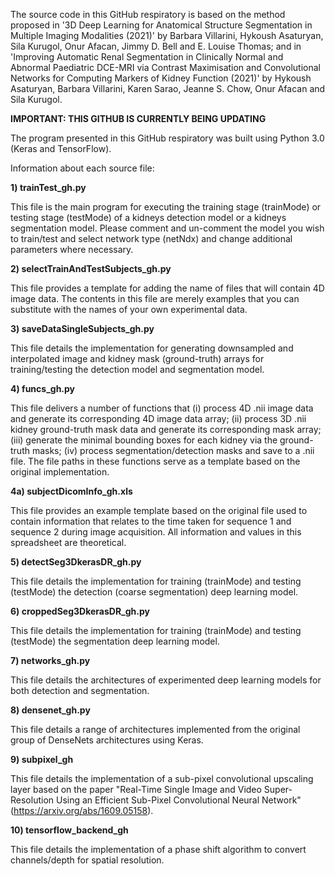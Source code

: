 The source code in this GitHub respiratory is based on the method proposed in '3D Deep Learning for Anatomical Structure Segmentation in Multiple Imaging Modalities (2021)' by Barbara Villarini, Hykoush Asaturyan, Sila Kurugol, Onur Afacan, Jimmy D. Bell and E. Louise Thomas; and in 'Improving Automatic Renal Segmentation in Clinically Normal and Abnormal Paediatric DCE-MRI via Contrast Maximisation and Convolutional Networks for Computing Markers of Kidney Function (2021)' by Hykoush Asaturyan, Barbara Villarini, Karen Sarao, Jeanne S. Chow, Onur Afacan and Sila Kurugol.

**IMPORTANT: THIS GITHUB IS CURRENTLY BEING UPDATING**

The program presented in this GitHub respiratory was built using Python 3.0 (Keras and TensorFlow).

Information about each source file:

**1)  trainTest_gh.py**

This file is the main program for executing the training stage (trainMode) or testing stage (testMode) of a kidneys detection model or a kidneys segmentation model. Please comment and un-comment the model you wish to train/test and select network type (netNdx) and change additional parameters where necessary.

**2) selectTrainAndTestSubjects_gh.py**

This file provides a template for adding the name of files that will contain 4D image data. The contents in this file are merely examples that you can substitute with the names of your own experimental data. 

**3) saveDataSingleSubjects_gh.py**

This file details the implementation for generating downsampled and interpolated image and kidney mask (ground-truth) arrays for training/testing the detection model and segmentation model.

**4) funcs_gh.py**

This file delivers a number of functions that (i) process 4D .nii image data and generate its corresponding 4D image data array; (ii) process 3D .nii kidney ground-truth mask data and generate its corresponding mask array; (iii) generate the minimal bounding boxes for each kidney via the ground-truth masks; (iv) process segmentation/detection masks and save to a .nii file. The file paths in these functions serve as a template based on the original implementation.

**4a) subjectDicomInfo_gh.xls**

This file provides an example template based on the original file used to contain information that relates to the time taken for sequence 1 and sequence 2 during image acquisition. All information and values in this spreadsheet are theoretical.

**5) detectSeg3DkerasDR_gh.py**

This file details the implementation for training (trainMode) and testing (testMode) the detection (coarse segmentation) deep learning model.

**6) croppedSeg3DkerasDR_gh.py**

This file details the implementation for training (trainMode) and testing (testMode) the segmentation deep learning model.

**7) networks_gh.py**

This file details the architectures of experimented deep learning models for both detection and segmentation.

**8) densenet_gh.py**

This file details a range of architectures implemented from the original group of DenseNets architectures using Keras.

**9) subpixel_gh**

This file details the implementation of a sub-pixel convolutional upscaling layer based on the paper "Real-Time Single Image and Video Super-Resolution Using an Efficient Sub-Pixel Convolutional Neural Network" (https://arxiv.org/abs/1609.05158).

**10) tensorflow_backend_gh**

This file details the implementation of a phase shift algorithm to convert channels/depth for spatial resolution.
    

